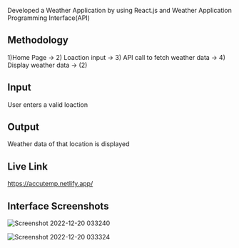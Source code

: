 
Developed a Weather Application by using React.js and Weather Application Programming Interface(API)

## Methodology

1)Home Page -> 2) Loaction input -> 3) API call to fetch weather data -> 4) Display weather data -> (2)

## Input

User enters a valid loaction

## Output

Weather data of that location is displayed

## Live Link

https://accutemp.netlify.app/

## Interface Screenshots

![Screenshot 2022-12-20 033240](https://user-images.githubusercontent.com/55578344/208537400-a29fd584-f8fd-49a4-9cee-a87ea870d459.png)

![Screenshot 2022-12-20 033324](https://user-images.githubusercontent.com/55578344/208537444-aed96041-4a73-4780-9c9a-823fc5b6cec4.png)


